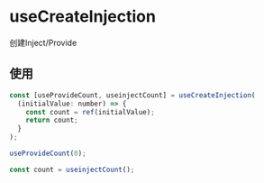 # useCreateInjection

创建Inject/Provide

## 使用

```js
const [useProvideCount, useinjectCount] = useCreateInjection(
  (initialValue: number) => {
    const count = ref(initialValue);
    return count;
  }
);

useProvideCount(0);

const count = useinjectCount();
```